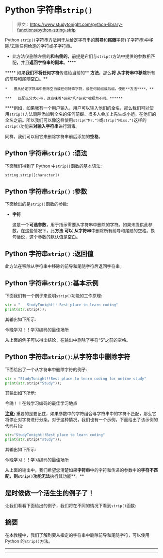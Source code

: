 # Python 字符串`strip()`

> 原文：<https://www.studytonight.com/python-library-functions/python-string-strip>

Python `strip()`字符串方法用于从给定字符串的**前导**和**尾随**字符(子字符串)中移除/去除任何给定的字符或子字符串。

*   此方法仅删除左侧的**和右侧的**，前提是它们与`strip()`方法中提供的参数相匹配，并且**返回字符串的副本**。****

*****   如果**我们不将任何字符**传递给当前的** **方法**，那么**将** **从字符串中移除**所有的前导和尾随空白。**

    *   要从给定字符串中删除空白或任何特殊字符，或任何前缀或后缀，使用**方法****。**

    ***   匹配区分大小写，这意味着*研究*和*研究*被视为不同。****** 

 ****例如，如果我有一个用户输入，用户可以输入他们的全名，那么我们可以使用`strip()`方法删除添加到全名的任何前缀。很多人会加上先生或小姐。在他们的全名之前。所以我们可以像这样使用`strip("Mr.")`或`strip("Miss.")`这样的`strip()`功能来**对输入字符串**进行消毒。

同样，我们可以用它来删除字符串前后添加的**空格**。

## Python 字符串``strip()`` :语法

下面我们得到了 Python 中`strip()`函数的基本语法:

```py
string.strip([character])
```

## Python 字符串``strip()`` :参数

下面给出的是`strip()`函数的参数:

*   **字符**

    这是一个**可选参数**，用于指示需要从字符串中删除的字符。如果未提供此参数，在这些情况下，此**方法** **可以** **从字符串**中删除所有前导和尾随的空格。换句话说，这个参数的默认值是空白。

## Python 字符串``strip()`` :返回值

此方法在移除从字符串中移除的前导和尾随字符后返回字符串。

## Python 字符串`strip()`:基本示例

下面我们有一个例子来说明`strip()`功能的工作原理:

```py
str = "   StudyTonight!! Best place to learn coding"
print(str.strip());
```

其输出如下所示:

今晚学习！！学习编码的最佳场所

从上面的例子可以得出结论，在输出中删除了字符“S”之前的空格。

## Python 字符串`strip()`:从字符串中删除字符

下面给出了一个从字符串中删除字符的例子:

```py
str = "StudyTonight!!Best place to learn coding for online study"
print(str.strip("Study"));
```

其输出如下所示:

今晚！！在线学习编码的最佳学习地点

<u>**注意:**</u> 重要的是要记住，如果参数中的字符组合与字符串中的字符不匹配，那么它将停止对字符进行分条。对于这种情况，我们也有一个示例，下面给出了该示例的代码片段:

```py
str="StudyTonight!!Best place to learn coding"
print(str.strip("study"));
```

其输出如下所示:

今晚学习！！学习编码的最佳场所

从上面的输出中，我们希望您清楚如果**字符串**中的字符和传递的参数中的**字符不匹配，则`strip()`功能无法**执行其功能**。**

## 是时候做一个活生生的例子了！

让我们看看下面给出的例子，我们将在不同的情况下看到`strip()`函数:

## 摘要

在本教程中，我们了解到要从指定的字符串中删除前导和尾随字符，可以使用 Python 的`strip()`方法。

* * *

* * *****